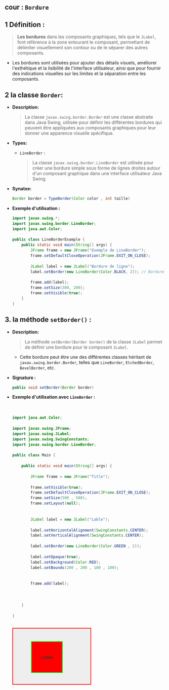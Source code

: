 ## cour : **``Bordure``**



## 1 **Définition :**

>**Les bordures** dans les composants graphiques, tels que le ``JLabel``, font référence à la zone entourant le composant, permettant de délimiter visuellement son contour ou de le séparer des autres composants.

- Les bordures sont utilisées pour ajouter des détails visuels, améliorer l'esthétique et la lisibilité de l'interface utilisateur, ainsi que pour fournir des indications visuelles sur les limites et la séparation entre les composants.



## 2 **la classe ``Border``:**


- **Description:**

    >La classe `javax.swing.border.Border` est une classe abstraite dans Java Swing, utilisée pour définir les différentes bordures qui peuvent être appliquées aux composants graphiques pour leur donner une apparence visuelle spécifique.


- **Types:**

    - `LineBorder` :
        >La classe `javax.swing.border.LineBorder` est utilisée pour créer une bordure simple sous forme de lignes droites autour d'un composant graphique dans une interface utilisateur Java Swing.
    
    
- **Synatxe:**

    ```java
    Border border = TypeBorder(Color color , int taille)

    ```


    
- **Exemple d'utilisation :**

    ```java
    import javax.swing.*;
    import javax.swing.border.LineBorder;
    import java.awt.Color;

    public class LineBorderExample {
        public static void main(String[] args) {
            JFrame frame = new JFrame("Exemple de LineBorder");
            frame.setDefaultCloseOperation(JFrame.EXIT_ON_CLOSE);

            JLabel label = new JLabel("Bordure de ligne");
            label.setBorder(new LineBorder(Color.BLACK, 2)); // Bordure de ligne noire de 2 pixels

            frame.add(label);
            frame.setSize(300, 200);
            frame.setVisible(true);
        }
    }
    ```





## 3. **la méthode `setBorder()` :**



- **Description:**

    >La méthode `setBorder(Border border)` de la classe `JLabel` permet de définir une bordure pour le composant ``JLabel``. 

    - Cette bordure peut être une des différentes classes héritant de `javax.swing.border.Border`, telles que `LineBorder`, `EtchedBorder`, `BevelBorder`, etc.


- **Signature :**

    ```java
    public void setBorder(Border border)
    ```


- **Exemple d'utilisation avec `LineBorder` :**

    ```java


    import java.awt.Color;

    import javax.swing.JFrame;
    import javax.swing.JLabel;
    import javax.swing.SwingConstants;
    import javax.swing.border.LineBorder;

    public class Main {
        
        public static void main(String[] args) {
            
            JFrame frame = new JFrame("Title");

            frame.setVisible(true);
            frame.setDefaultCloseOperation(JFrame.EXIT_ON_CLOSE);
            frame.setSize(500 , 500);
            frame.setLayout(null);


            JLabel label = new JLabel("Lable");

            label.setHorizontalAlignment(SwingConstants.CENTER);
            label.setVerticalAlignment(SwingConstants.CENTER);

            label.setBorder(new LineBorder(Color.GREEN , 2));
            
            label.setOpaque(true);
            label.setBackground(Color.RED);
            label.setBounds(200 , 200 , 100 , 100);


            frame.add(label);



        }

    }



    ```


    ![alt text](images/image.png)